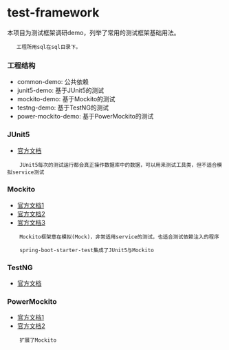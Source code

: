 # test-framework
    
本项目为测试框架调研demo，列举了常用的测试框架基础用法。

~~~ 
   工程所用sql在sql目录下。
~~~

### 工程结构
* common-demo: 公共依赖
* junit5-demo: 基于JUnit5的测试
* mockito-demo: 基于Mockito的测试
* testng-demo: 基于TestNG的测试
* power-mockito-demo: 基于PowerMockito的测试

### JUnit5
* [官方文档](https://junit.org/junit5/docs/current/user-guide/)

~~~~
    JUnit5每次的测试运行都会真正操作数据库中的数据，可以用来测试工具类，但不适合模拟service测试
~~~~

### Mockito
* [官方文档1](https://site.mockito.org/)
* [官方文档2](https://javadoc.io/doc/org.mockito/mockito-core/latest/org/mockito/Mockito.html)
* [官方文档3](https://github.com/mockito/mockito/wiki)

~~~~
    Mockito框架意在模拟(Mock)，非常适用service的测试，也适合测试依赖注入的程序
~~~~

~~~~
    spring-boot-starter-test集成了JUnit5与Mockito
~~~~

### TestNG
* [官方文档](https://testng.org/doc/documentation-main.html)


### PowerMockito
* [官方文档1](https://powermock.github.io/)
* [官方文档2](https://github.com/powermock/powermock/wiki)

~~~~
    扩展了Mockito
~~~~
